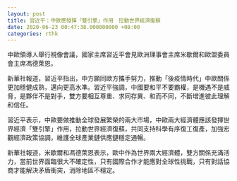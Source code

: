 ```yaml
---
layout: post
title: 習近平：中歐應發揮「雙引擎」作用　拉動世界經濟復蘇
date: 2020-06-23 00:47:38.000000000 +08:00
categories: rthk
---
```


中歐領導人舉行視像會議，國家主席習近平會見歐洲理事會主席米歇爾和歐盟委員會主席馮德萊恩。

新華社報道，習近平指出，中方願同歐方攜手努力，推動「後疫情時代」中歐關係更加穩健成熟，邁向更高水準。習近平強調，中國要和平不要霸權，是機遇不是威脅，是夥伴不是對手，雙方要相互尊重、求同存異、和而不同，不斷增進彼此理解和信任。

習近平表示，中歐要做推動全球發展繁榮的兩大市場，中歐兩大經濟體應該發揮世界經濟「雙引擎」作用，拉動世界經濟復蘇，共同支持科學有序復工復產，加強宏觀經濟政策協調，維護全球產業鏈供應鏈穩定通暢。

新華社報道，米歇爾和馮德萊恩表示，歐中作為世界兩大經濟體，雙方關係充滿活力，當前世界面臨很大不確定性，只有國際合作才能應對全球性挑戰，只有對話協商才能解決矛盾衝突，消除地區不穩定。
